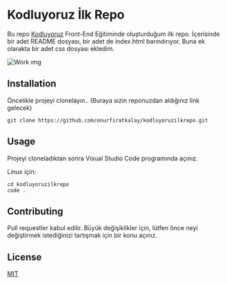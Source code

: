 # Kodluyoruz İlk Repo

Bu repo [Kodluyoruz](https://www.kodluyoruz.org) Front-End Eğitiminde oluşturduğum ilk repo. İçerisinde bir adet README dosyası, bir adet de index.html barındırıyor. Buna ek olarakta bir adet css dosyası ekledim.


![Work ımg](https://imgyukle.com/f/2022/08/27/n5q99Y.png)



## Installation 


Öncelikle projeyi clonelayın.. (Buraya sizin reponuzdan aldığınız link gelecek)

```
git clone https://github.com/onurfiratkalay/kodluyoruzilkrepo.git
```


## Usage

Projeyi cloneladıktan sonra Visual Studio Code programında açınız.

Linux için:
```
cd kodluyoruzilkrepo
code .
```

## Contributing


Pull requestler kabul edilir. Büyük değişiklikler için, lütfen önce neyi değiştirmek istediğinizi tartışmak için bir konu açınız.

## License


[MIT](https://choosealicense.com/licenses/mit/)
